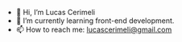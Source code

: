 - 👋 Hi, I’m Lucas Cerimeli
- 🌱 I’m currently learning front-end development.
- 📫 How to reach me: lucascerimeli@gmail.com

<!---
LCerimeli/LCerimeli is a ✨ special ✨ repository because its `README.md` (this file) appears on your GitHub profile.
You can click the Preview link to take a look at your changes.
--->
